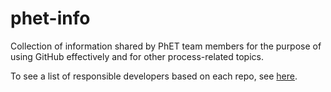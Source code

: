 phet-info
=========

Collection of information shared by PhET team members for the purpose of using GitHub effectively and for other process-related topics.

To see a list of responsible developers based on each repo, see [here](https://github.com/phetsims/phet-info/blob/master/sim-info/responsible_dev.md).
